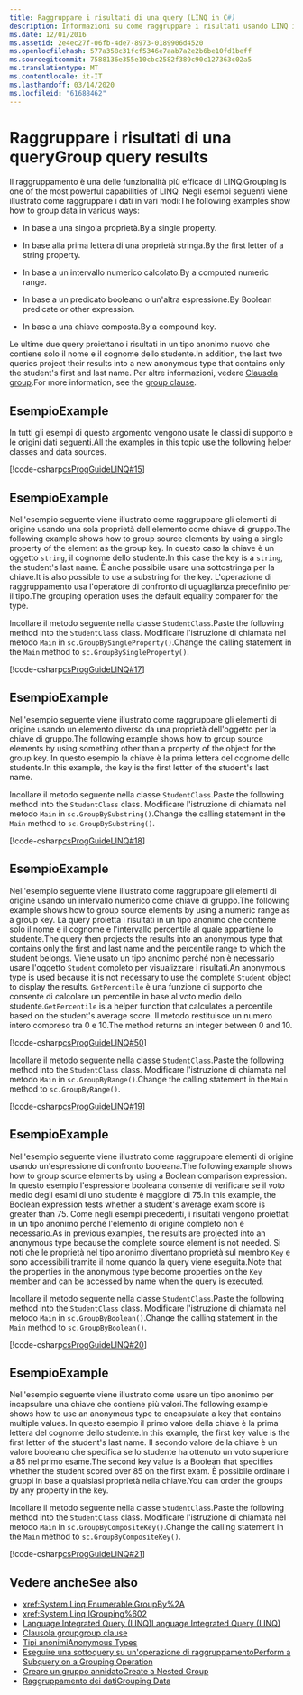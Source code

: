 ```yaml
---
title: Raggruppare i risultati di una query (LINQ in C#)
description: Informazioni su come raggruppare i risultati usando LINQ in C#.
ms.date: 12/01/2016
ms.assetid: 2e4ec27f-06fb-4de7-8973-0189906d4520
ms.openlocfilehash: 577a358c31fcf5346e7aab7a2e2b6be10fd1beff
ms.sourcegitcommit: 7588136e355e10cbc2582f389c90c127363c02a5
ms.translationtype: MT
ms.contentlocale: it-IT
ms.lasthandoff: 03/14/2020
ms.locfileid: "61688462"
---
```

# <a name="group-query-results"></a><span data-ttu-id="a653a-103">Raggruppare i risultati di una query</span><span class="sxs-lookup"><span data-stu-id="a653a-103">Group query results</span></span>

<span data-ttu-id="a653a-104">Il raggruppamento è una delle funzionalità più efficace di LINQ.</span><span class="sxs-lookup"><span data-stu-id="a653a-104">Grouping is one of the most powerful capabilities of LINQ.</span></span> <span data-ttu-id="a653a-105">Negli esempi seguenti viene illustrato come raggruppare i dati in vari modi:</span><span class="sxs-lookup"><span data-stu-id="a653a-105">The following examples show how to group data in various ways:</span></span>

- <span data-ttu-id="a653a-106">In base a una singola proprietà.</span><span class="sxs-lookup"><span data-stu-id="a653a-106">By a single property.</span></span>

- <span data-ttu-id="a653a-107">In base alla prima lettera di una proprietà stringa.</span><span class="sxs-lookup"><span data-stu-id="a653a-107">By the first letter of a string property.</span></span>

- <span data-ttu-id="a653a-108">In base a un intervallo numerico calcolato.</span><span class="sxs-lookup"><span data-stu-id="a653a-108">By a computed numeric range.</span></span>

- <span data-ttu-id="a653a-109">In base a un predicato booleano o un'altra espressione.</span><span class="sxs-lookup"><span data-stu-id="a653a-109">By Boolean predicate or other expression.</span></span>

- <span data-ttu-id="a653a-110">In base a una chiave composta.</span><span class="sxs-lookup"><span data-stu-id="a653a-110">By a compound key.</span></span>

<span data-ttu-id="a653a-111">Le ultime due query proiettano i risultati in un tipo anonimo nuovo che contiene solo il nome e il cognome dello studente.</span><span class="sxs-lookup"><span data-stu-id="a653a-111">In addition, the last two queries project their results into a new anonymous type that contains only the student's first and last name.</span></span> <span data-ttu-id="a653a-112">Per altre informazioni, vedere [Clausola group](../language-reference/keywords/group-clause.md).</span><span class="sxs-lookup"><span data-stu-id="a653a-112">For more information, see the [group clause](../language-reference/keywords/group-clause.md).</span></span>

## <a name="example"></a><span data-ttu-id="a653a-113">Esempio</span><span class="sxs-lookup"><span data-stu-id="a653a-113">Example</span></span>

<span data-ttu-id="a653a-114">In tutti gli esempi di questo argomento vengono usate le classi di supporto e le origini dati seguenti.</span><span class="sxs-lookup"><span data-stu-id="a653a-114">All the examples in this topic use the following helper classes and data sources.</span></span>

[!code-csharp[csProgGuideLINQ#15](~/samples/snippets/csharp/concepts/linq/how-to-group-query-results_1.cs)]

## <a name="example"></a><span data-ttu-id="a653a-115">Esempio</span><span class="sxs-lookup"><span data-stu-id="a653a-115">Example</span></span>

<span data-ttu-id="a653a-116">Nell'esempio seguente viene illustrato come raggruppare gli elementi di origine usando una sola proprietà dell'elemento come chiave di gruppo.</span><span class="sxs-lookup"><span data-stu-id="a653a-116">The following example shows how to group source elements by using a single property of the element as the group key.</span></span> <span data-ttu-id="a653a-117">In questo caso la chiave è un oggetto `string`, il cognome dello studente.</span><span class="sxs-lookup"><span data-stu-id="a653a-117">In this case the key is a `string`, the student's last name.</span></span> <span data-ttu-id="a653a-118">È anche possibile usare una sottostringa per la chiave.</span><span class="sxs-lookup"><span data-stu-id="a653a-118">It is also possible to use a substring for the key.</span></span> <span data-ttu-id="a653a-119">L'operazione di raggruppamento usa l'operatore di confronto di uguaglianza predefinito per il tipo.</span><span class="sxs-lookup"><span data-stu-id="a653a-119">The grouping operation uses the default equality comparer for the type.</span></span>

<span data-ttu-id="a653a-120">Incollare il metodo seguente nella classe `StudentClass`.</span><span class="sxs-lookup"><span data-stu-id="a653a-120">Paste the following method into the `StudentClass` class.</span></span> <span data-ttu-id="a653a-121">Modificare l'istruzione di chiamata nel metodo `Main` in `sc.GroupBySingleProperty()`.</span><span class="sxs-lookup"><span data-stu-id="a653a-121">Change the calling statement in the `Main` method to `sc.GroupBySingleProperty()`.</span></span>

[!code-csharp[csProgGuideLINQ#17](~/samples/snippets/csharp/concepts/linq/how-to-group-query-results_2.cs)]

## <a name="example"></a><span data-ttu-id="a653a-122">Esempio</span><span class="sxs-lookup"><span data-stu-id="a653a-122">Example</span></span>

<span data-ttu-id="a653a-123">Nell'esempio seguente viene illustrato come raggruppare gli elementi di origine usando un elemento diverso da una proprietà dell'oggetto per la chiave di gruppo.</span><span class="sxs-lookup"><span data-stu-id="a653a-123">The following example shows how to group source elements by using something other than a property of the object for the group key.</span></span> <span data-ttu-id="a653a-124">In questo esempio la chiave è la prima lettera del cognome dello studente.</span><span class="sxs-lookup"><span data-stu-id="a653a-124">In this example, the key is the first letter of the student's last name.</span></span>

<span data-ttu-id="a653a-125">Incollare il metodo seguente nella classe `StudentClass`.</span><span class="sxs-lookup"><span data-stu-id="a653a-125">Paste the following method into the `StudentClass` class.</span></span> <span data-ttu-id="a653a-126">Modificare l'istruzione di chiamata nel metodo `Main` in `sc.GroupBySubstring()`.</span><span class="sxs-lookup"><span data-stu-id="a653a-126">Change the calling statement in the `Main` method to `sc.GroupBySubstring()`.</span></span>

[!code-csharp[csProgGuideLINQ#18](~/samples/snippets/csharp/concepts/linq/how-to-group-query-results_3.cs)]

## <a name="example"></a><span data-ttu-id="a653a-127">Esempio</span><span class="sxs-lookup"><span data-stu-id="a653a-127">Example</span></span>

<span data-ttu-id="a653a-128">Nell'esempio seguente viene illustrato come raggruppare gli elementi di origine usando un intervallo numerico come chiave di gruppo.</span><span class="sxs-lookup"><span data-stu-id="a653a-128">The following example shows how to group source elements by using a numeric range as a group key.</span></span> <span data-ttu-id="a653a-129">La query proietta i risultati in un tipo anonimo che contiene solo il nome e il cognome e l'intervallo percentile al quale appartiene lo studente.</span><span class="sxs-lookup"><span data-stu-id="a653a-129">The query then projects the results into an anonymous type that contains only the first and last name and the percentile range to which the student belongs.</span></span> <span data-ttu-id="a653a-130">Viene usato un tipo anonimo perché non è necessario usare l'oggetto `Student` completo per visualizzare i risultati.</span><span class="sxs-lookup"><span data-stu-id="a653a-130">An anonymous type is used because it is not necessary to use the complete `Student` object to display the results.</span></span> <span data-ttu-id="a653a-131">`GetPercentile` è una funzione di supporto che consente di calcolare un percentile in base al voto medio dello studente.</span><span class="sxs-lookup"><span data-stu-id="a653a-131">`GetPercentile` is a helper function that calculates a percentile based on the student's average score.</span></span> <span data-ttu-id="a653a-132">Il metodo restituisce un numero intero compreso tra 0 e 10.</span><span class="sxs-lookup"><span data-stu-id="a653a-132">The method returns an integer between 0 and 10.</span></span>

[!code-csharp[csProgGuideLINQ#50](~/samples/snippets/csharp/concepts/linq/how-to-group-query-results_4.cs)]

<span data-ttu-id="a653a-133">Incollare il metodo seguente nella classe `StudentClass`.</span><span class="sxs-lookup"><span data-stu-id="a653a-133">Paste the following method into the `StudentClass` class.</span></span> <span data-ttu-id="a653a-134">Modificare l'istruzione di chiamata nel metodo `Main` in `sc.GroupByRange()`.</span><span class="sxs-lookup"><span data-stu-id="a653a-134">Change the calling statement in the `Main` method to `sc.GroupByRange()`.</span></span>

[!code-csharp[csProgGuideLINQ#19](~/samples/snippets/csharp/concepts/linq/how-to-group-query-results_5.cs)]

## <a name="example"></a><span data-ttu-id="a653a-135">Esempio</span><span class="sxs-lookup"><span data-stu-id="a653a-135">Example</span></span>

<span data-ttu-id="a653a-136">Nell'esempio seguente viene illustrato come raggruppare elementi di origine usando un'espressione di confronto booleana.</span><span class="sxs-lookup"><span data-stu-id="a653a-136">The following example shows how to group source elements by using a Boolean comparison expression.</span></span> <span data-ttu-id="a653a-137">In questo esempio l'espressione booleana consente di verificare se il voto medio degli esami di uno studente è maggiore di 75.</span><span class="sxs-lookup"><span data-stu-id="a653a-137">In this example, the Boolean expression tests whether a student's average exam score is greater than 75.</span></span> <span data-ttu-id="a653a-138">Come negli esempi precedenti, i risultati vengono proiettati in un tipo anonimo perché l'elemento di origine completo non è necessario.</span><span class="sxs-lookup"><span data-stu-id="a653a-138">As in previous examples, the results are projected into an anonymous type because the complete source element is not needed.</span></span> <span data-ttu-id="a653a-139">Si noti che le proprietà nel tipo anonimo diventano proprietà sul membro `Key` e sono accessibili tramite il nome quando la query viene eseguita.</span><span class="sxs-lookup"><span data-stu-id="a653a-139">Note that the properties in the anonymous type become properties on the `Key` member and can be accessed by name when the query is executed.</span></span>

<span data-ttu-id="a653a-140">Incollare il metodo seguente nella classe `StudentClass`.</span><span class="sxs-lookup"><span data-stu-id="a653a-140">Paste the following method into the `StudentClass` class.</span></span> <span data-ttu-id="a653a-141">Modificare l'istruzione di chiamata nel metodo `Main` in `sc.GroupByBoolean()`.</span><span class="sxs-lookup"><span data-stu-id="a653a-141">Change the calling statement in the `Main` method to `sc.GroupByBoolean()`.</span></span>

[!code-csharp[csProgGuideLINQ#20](~/samples/snippets/csharp/concepts/linq/how-to-group-query-results_6.cs)]

## <a name="example"></a><span data-ttu-id="a653a-142">Esempio</span><span class="sxs-lookup"><span data-stu-id="a653a-142">Example</span></span>

<span data-ttu-id="a653a-143">Nell'esempio seguente viene illustrato come usare un tipo anonimo per incapsulare una chiave che contiene più valori.</span><span class="sxs-lookup"><span data-stu-id="a653a-143">The following example shows how to use an anonymous type to encapsulate a key that contains multiple values.</span></span> <span data-ttu-id="a653a-144">In questo esempio il primo valore della chiave è la prima lettera del cognome dello studente.</span><span class="sxs-lookup"><span data-stu-id="a653a-144">In this example, the first key value is the first letter of the student's last name.</span></span> <span data-ttu-id="a653a-145">Il secondo valore della chiave è un valore booleano che specifica se lo studente ha ottenuto un voto superiore a 85 nel primo esame.</span><span class="sxs-lookup"><span data-stu-id="a653a-145">The second key value is a Boolean that specifies whether the student scored over 85 on the first exam.</span></span> <span data-ttu-id="a653a-146">È possibile ordinare i gruppi in base a qualsiasi proprietà nella chiave.</span><span class="sxs-lookup"><span data-stu-id="a653a-146">You can order the groups by any property in the key.</span></span>

<span data-ttu-id="a653a-147">Incollare il metodo seguente nella classe `StudentClass`.</span><span class="sxs-lookup"><span data-stu-id="a653a-147">Paste the following method into the `StudentClass` class.</span></span> <span data-ttu-id="a653a-148">Modificare l'istruzione di chiamata nel metodo `Main` in `sc.GroupByCompositeKey()`.</span><span class="sxs-lookup"><span data-stu-id="a653a-148">Change the calling statement in the `Main` method to `sc.GroupByCompositeKey()`.</span></span>

[!code-csharp[csProgGuideLINQ#21](~/samples/snippets/csharp/concepts/linq/how-to-group-query-results_7.cs)]

## <a name="see-also"></a><span data-ttu-id="a653a-149">Vedere anche</span><span class="sxs-lookup"><span data-stu-id="a653a-149">See also</span></span>

- <xref:System.Linq.Enumerable.GroupBy%2A>
- <xref:System.Linq.IGrouping%602>
- [<span data-ttu-id="a653a-150">Language Integrated Query (LINQ)</span><span class="sxs-lookup"><span data-stu-id="a653a-150">Language Integrated Query (LINQ)</span></span>](index.md)
- [<span data-ttu-id="a653a-151">Clausola group</span><span class="sxs-lookup"><span data-stu-id="a653a-151">group clause</span></span>](../language-reference/keywords/group-clause.md)
- [<span data-ttu-id="a653a-152">Tipi anonimi</span><span class="sxs-lookup"><span data-stu-id="a653a-152">Anonymous Types</span></span>](../programming-guide/classes-and-structs/anonymous-types.md)
- [<span data-ttu-id="a653a-153">Eseguire una sottoquery su un'operazione di raggruppamento</span><span class="sxs-lookup"><span data-stu-id="a653a-153">Perform a Subquery on a Grouping Operation</span></span>](perform-a-subquery-on-a-grouping-operation.md)
- [<span data-ttu-id="a653a-154">Creare un gruppo annidato</span><span class="sxs-lookup"><span data-stu-id="a653a-154">Create a Nested Group</span></span>](create-a-nested-group.md)
- [<span data-ttu-id="a653a-155">Raggruppamento dei dati</span><span class="sxs-lookup"><span data-stu-id="a653a-155">Grouping Data</span></span>](../programming-guide/concepts/linq/grouping-data.md)
